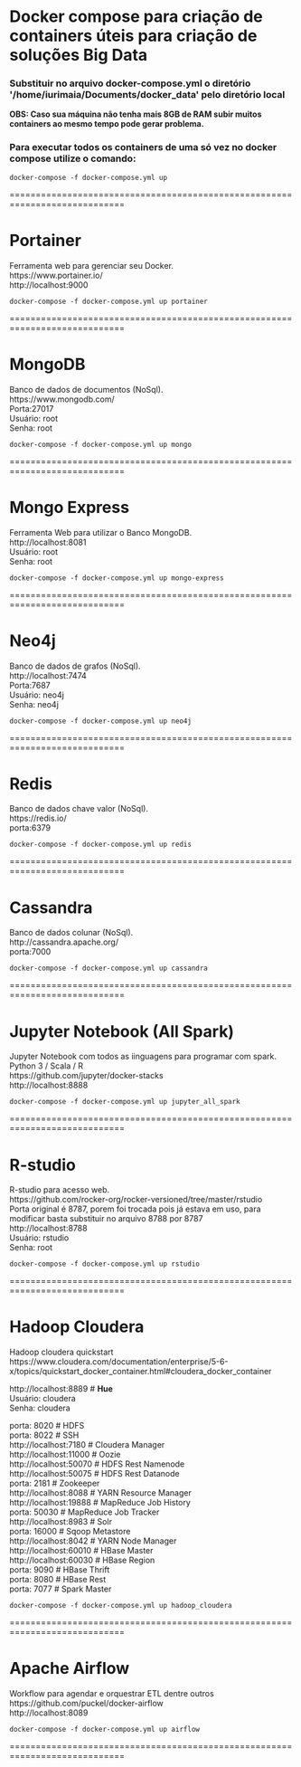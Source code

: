 # Docker compose para criação de containers úteis para criação de soluções Big Data

<h3> Substituir no arquivo docker-compose.yml o diretório '/home/iurimaia/Documents/docker_data' pelo diretório local</h3>
<b>OBS: Caso sua máquina não tenha mais 8GB de RAM subir muitos containers ao mesmo tempo pode gerar problema.</b><br>
<h3> Para executar todos os containers de uma só vez no docker compose utilize o comando: </h3>
    
    docker-compose -f docker-compose.yml up 

============================================================================

<h1> Portainer </h1>
Ferramenta web para gerenciar seu Docker. </br>
https://www.portainer.io/ </br>
http://localhost:9000 </br>

    docker-compose -f docker-compose.yml up portainer

============================================================================

<h1> MongoDB </h1>
Banco de dados de documentos (NoSql). </br>
https://www.mongodb.com/ </br>
Porta:27017 </br>
Usuário: root </br>
Senha: root </br>

    docker-compose -f docker-compose.yml up mongo

============================================================================

<h1> Mongo Express </h1>
Ferramenta Web para utilizar o Banco MongoDB. </br>
http://localhost:8081 </br>
Usuário: root </br>
Senha: root </br>

    docker-compose -f docker-compose.yml up mongo-express

============================================================================

<h1> Neo4j </h1>
Banco de dados de grafos (NoSql). </br>
http://localhost:7474 </br>
Porta:7687 </br>
Usuário: neo4j </br>
Senha: neo4j </br>

    docker-compose -f docker-compose.yml up neo4j

============================================================================

<h1> Redis </h1>
Banco de dados chave valor (NoSql). </br>
https://redis.io/ </br>
porta:6379 </br>

    docker-compose -f docker-compose.yml up redis

============================================================================

<h1> Cassandra </h1>
Banco de dados colunar (NoSql). </br>
http://cassandra.apache.org/ </br>
porta:7000 </br>

    docker-compose -f docker-compose.yml up cassandra

============================================================================

<h1> Jupyter Notebook (All Spark)  </h1>
Jupyter Notebook com todos as iinguagens para programar com spark. </br>
Python 3 / Scala / R </br>
https://github.com/jupyter/docker-stacks </br>
http://localhost:8888 </br>

    docker-compose -f docker-compose.yml up jupyter_all_spark

============================================================================

<h1> R-studio  </h1>
R-studio para acesso web. </br>
https://github.com/rocker-org/rocker-versioned/tree/master/rstudio </br>
Porta original é 8787, porem foi trocada pois já estava em uso, para modificar basta substituir no arquivo 8788 por 8787 <br>
http://localhost:8788 </br>
Usuário: rstudio </br>
Senha: root </br>

    docker-compose -f docker-compose.yml up rstudio

============================================================================

<h1> Hadoop Cloudera  </h1>
Hadoop cloudera quickstart </br>
https://www.cloudera.com/documentation/enterprise/5-6-x/topics/quickstart_docker_container.html#cloudera_docker_container </br>

http://localhost:8889  # <b>Hue</b> </br>
Usuário: cloudera </br>
Senha: cloudera </br>

porta: 8020  # HDFS </br> 
porta: 8022  # SSH </br>
http://localhost:7180  # Cloudera Manager </br>
http://localhost:11000 # Oozie </br>
http://localhost:50070 # HDFS Rest Namenode </br>
http://localhost:50075 # HDFS Rest Datanode </br>
porta: 2181  # Zookeeper </br>
http://localhost:8088  # YARN Resource Manager </br>
http://localhost:19888 # MapReduce Job History </br>
porta: 50030 # MapReduce Job Tracker </br>
http://localhost:8983  # Solr </br>
porta: 16000 # Sqoop Metastore </br>
http://localhost:8042  # YARN Node Manager </br>
http://localhost:60010 # HBase Master </br>
http://localhost:60030 # HBase Region </br>
porta: 9090  # HBase Thrift </br>
porta: 8080  # HBase Rest </br>
porta: 7077  # Spark Master</br>

    docker-compose -f docker-compose.yml up hadoop_cloudera

============================================================================

<h1> Apache Airflow  </h1>
Workflow para agendar e orquestrar ETL dentre outros </br>
https://github.com/puckel/docker-airflow </br>
http://localhost:8089 </br>

    docker-compose -f docker-compose.yml up airflow

============================================================================
